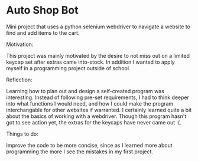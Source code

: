 # Auto Shop Bot
Mini project that uses a python selenium webdriver to navigate a website to find and add items to the cart.

Motivation:

This project was mainly motivated by the desire to not miss out on a limited keycap set after extras came into-stock. In addition I wanted to apply myself in a programming project outside of school.

Reflection:

Learning how to plan out and design a self-created program was interesting. Instead of following pre-set requirements, I had to think deeper into what functions I would need, and how I could make the program interchangable for other websites if warranted. I certainly learned quite a bit about the basics of working with a webdriver. Though this program hasn't got to see action yet, the extras for the keycaps have never came out :(.


Things to do:

Improve the code to be more concise, since as I learned more about programming the more I see the mistakes in my first project. 

